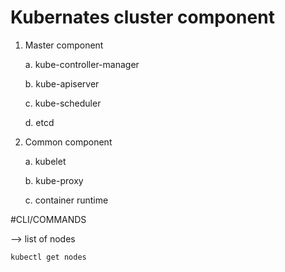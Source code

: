 # Kubernates cluster component

  1. Master component

       a. kube-controller-manager
     
       b. kube-apiserver
     
       c. kube-scheduler
     
       d. etcd
     
  3. Common component

       a. kubelet
     
       b. kube-proxy
     
       c. container runtime

#CLI/COMMANDS


--> list of nodes

    kubectl get nodes
